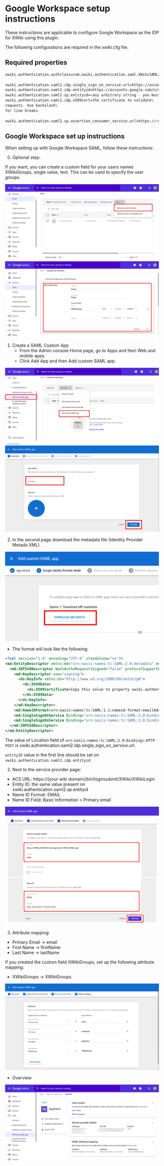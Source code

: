 # Google Workspace setup instructions

These instructions are applicable to configure Google Workspace as the IDP for XWiki
using this plugin.  

The following configurations are required in the xwiki.cfg file.

## Required properties

```sh
xwiki.authentication.authclass=com.xwiki.authentication.saml.XWikiSAML20Authenticator

xwiki.authentication.saml2.idp.single_sign_on_service.url=https://accounts.google.com/o/saml2/idp?idpid=<Copy from google>
xwiki.authentication.saml2.idp.entityid=https://accounts.google.com/o/saml2?idpid=<Copy from google>
xwiki.authentication.saml2.sp.entityid=<any arbitrary string - you must use this when google asks>
xwiki.authentication.saml2.idp.x509cert=the certificate to validate\
requests. Use backslash\
for line breaks

xwiki.authentication.saml2.sp.assertion_consumer_service.url=https://<you wiki domain>/bin/loginsubmit/XWiki/XWikiLogin
```

## Google Workspace set up instructions

When setting up with Google Workspace SAML, follow these instructions:

0. Optional step:

If you want, you can create a custom field for your users names XWikiGroups, single value, text. 
This can be used to specify the user groups.

![google_user_customattributes](images/google_user_customattributes.png)
![google_user_customfield](images/google_user_customfield.png)

1. Create a SAML Custom App
    + From the Admin console Home page, go to Apps and then Web and mobile apps.
    + Click Add App and then Add custom SAML app.

![google_saml_app_add](images/google_saml_app_add.png)
![google_saml_app](images/google_saml_app.png)

2. In the second page download the metadata file (Identity Provider Metada XML). 
   
![google_app_metadata.png](images/google_app_metadata.png)

+ The format will look like the following:

```xml
<?xml version="1.0" encoding="UTF-8" standalone="no"?>
<md:EntityDescriptor xmlns:md="urn:oasis:names:tc:SAML:2.0:metadata" entityID="https://accounts.google.com/o/saml2?idpid=<IDPID>" validUntil="...">
  <md:IDPSSODescriptor WantAuthnRequestsSigned="false" protocolSupportEnumeration="urn:oasis:names:tc:SAML:2.0:protocol">
    <md:KeyDescriptor use="signing">
      <ds:KeyInfo xmlns:ds="http://www.w3.org/2000/09/xmldsig#">
        <ds:X509Data>
          <ds:X509Certificate>Copy this value to property xwiki.authentication.saml2.idp.x509cert</ds:X509Certificate>
        </ds:X509Data>
      </ds:KeyInfo>
    </md:KeyDescriptor>
    <md:NameIDFormat>urn:oasis:names:tc:SAML:1.1:nameid-format:emailAddress</md:NameIDFormat>
    <md:SingleSignOnService Binding="urn:oasis:names:tc:SAML:2.0:bindings:HTTP-Redirect" Location="https://accounts.google.com/o/saml2/idp?idpid=<IDPID>"/>
    <md:SingleSignOnService Binding="urn:oasis:names:tc:SAML:2.0:bindings:HTTP-POST" Location="https://accounts.google.com/o/saml2/idp?idpid=<IDPID>"/>
  </md:IDPSSODescriptor>
</md:EntityDescriptor>
```

The value of Location field of `urn:oasis:names:tc:SAML:2.0:bindings:HTTP-POST` is xwiki.authentication.saml2.idp.single_sign_on_service.url.

`entityID` value in the first line should be set on `xwiki.authentication.saml2.idp.entityid`.

2. Next to the service provider page:

* ACS URL: https://(your wiki domain)/bin/loginsubmit/XWiki/XWikiLogin
* Entity ID: the same value present on xwiki.authentication.saml2.sp.entityid
* Name ID Format: EMAIL
* Name ID Field: Basic Information > Primary email

![google_app_service_provider](images/google_app_service_provider.png)
![google_app_service_provider_continue](images/google_app_service_provider_continue.png)

3. Attribute mapping:

* Primary Email -> email
* First Name -> firstName
* Last Name -> lastName

If you created the custom field XWikiGroups, set up the following attribute mapping:
* XWikiGroups -> XWikiGroups 

![google_app_mapping](images/google_app_mapping.png)

+ Overview

![google_app_overview](images/google_app_overview.png)
